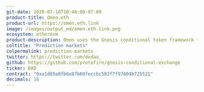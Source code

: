 ```yaml
---
git-date: 2020-07-10T10:46:00-07:00
product-title: Omen.eth
product-url: https://omen.eth.link
image: /images/output_md/omen.eth.link.png
ecosystem: ethereum
product-description: Omen uses the Gnosis conditional token framework to give anyone the ability to create a prediction market - be it in the realm of crypto, sports, politics, entertainment, etc. [Interview with Omen team](/omen).
coltitle: "Prediction markets"
colpermalink: prediction-markets
twitter: https://twitter.com/dxdao_
github: https://github.com/protofire/gnosis-conditional-exchange
ticker: DXD
contract: "0xa1d65e8fb6e87b60feccbc582f7f97804b725521"
decimals: 18
---
```

